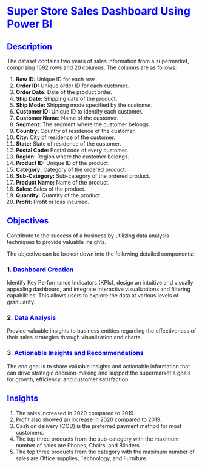 # <span style="color:blue">Super Store Sales Dashboard Using Power BI</span>

## <span style="color:blue">Description</span>

The dataset contains two years of sales information from a supermarket, comprising 1692 rows and 20 columns. The columns are as follows:

1. **Row ID:** Unique ID for each row.
2. **Order ID:** Unique order ID for each customer.
3. **Order Date:** Date of the product order.
4. **Ship Date:** Shipping date of the product.
5. **Ship Mode:** Shipping mode specified by the customer.
6. **Customer ID:** Unique ID to identify each customer.
7. **Customer Name:** Name of the customer.
8. **Segment:** The segment where the customer belongs.
9. **Country:** Country of residence of the customer.
10. **City:** City of residence of the customer.
11. **State:** State of residence of the customer.
12. **Postal Code:** Postal code of every customer.
13. **Region:** Region where the customer belongs.
14. **Product ID:** Unique ID of the product.
15. **Category:** Category of the ordered product.
16. **Sub-Category:** Sub-category of the ordered product.
17. **Product Name:** Name of the product.
18. **Sales:** Sales of the product.
19. **Quantity:** Quantity of the product.
20. **Profit:** Profit or loss incurred.

## <span style="color:blue">Objectives</span>

Contribute to the success of a business by utilizing data analysis techniques to provide valuable insights.

The objective can be broken down into the following detailed components:

### 1. <span style="color:blue">Dashboard Creation</span>

Identify Key Performance Indicators (KPIs), design an intuitive and visually appealing dashboard, and integrate interactive visualizations and filtering capabilities. This allows users to explore the data at various levels of granularity.

### 2. <span style="color:blue">Data Analysis</span>

Provide valuable insights to business entities regarding the effectiveness of their sales strategies through visualization and charts.

### 3. <span style="color:blue">Actionable Insights and Recommendations</span>

The end goal is to share valuable insights and actionable information that can drive strategic decision-making and support the supermarket's goals for growth, efficiency, and customer satisfaction.

## <span style="color:blue">Insights</span>

1. The sales increased in 2020 compared to 2019.
2. Profit also showed an increase in 2020 compared to 2019.
3. Cash on delivery (COD) is the preferred payment method for most customers.
4. The top three products from the sub-category with the maximum number of sales are Phones, Chairs, and Blinders.
5. The top three products from the category with the maximum number of sales are Office supplies, Technology, and Furniture.
